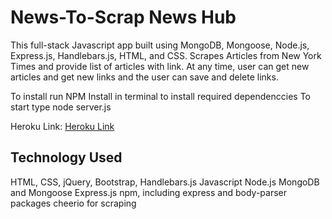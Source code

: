 # News-To-Scrap News Hub

This full-stack Javascript app built using MongoDB, Mongoose, Node.js, Express.js, Handlebars.js, HTML, and CSS.
Scrapes Articles from New York Times and provide list of articles with link. At any time, user can get new articles and get new links and the user can save and delete links.

To install run NPM Install in terminal to install required dependenccies
To start type node server.js

Heroku Link: [Heroku Link](https://damp-depths-74493.herokuapp.com/)

## Technology Used
HTML, CSS, jQuery, Bootstrap, Handlebars.js
Javascript
Node.js
MongoDB and Mongoose
Express.js
npm, including express and body-parser packages
cheerio for scraping
